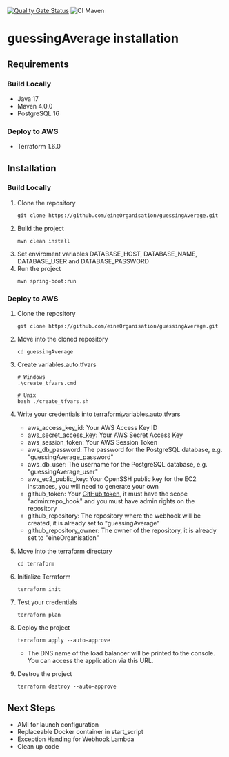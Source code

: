 [![Quality Gate Status](https://sonarcloud.io/api/project_badges/measure?project=eineOrganisation_guessingAverage&metric=alert_status)](https://sonarcloud.io/summary/new_code?id=eineOrganisation_guessingAverage)
![CI Maven](https://github.com/eineOrganisation/guessingAverage/actions/workflows/maven.yml/badge.svg)

# guessingAverage installation

## Requirements

### Build Locally
* Java 17
* Maven 4.0.0
* PostgreSQL 16

### Deploy to AWS
* Terraform 1.6.0

## Installation
### Build Locally
1. Clone the repository
   ```shell
   git clone https://github.com/eineOrganisation/guessingAverage.git
   ```
2. Build the project
   ```shell
   mvn clean install
   ```
3. Set enviroment variables DATABASE_HOST, DATABASE_NAME, DATABASE_USER and DATABASE_PASSWORD
4. Run the project
   ```shell
   mvn spring-boot:run
   ```

### Deploy to AWS

1. Clone the repository
   ```shell
   git clone https://github.com/eineOrganisation/guessingAverage.git
   ```

2. Move into the cloned repository
   ```shell
   cd guessingAverage
   ```

3. Create variables.auto.tfvars
   ```shell
   # Windows
   .\create_tfvars.cmd
   ```
   ```shell
   # Unix
   bash ./create_tfvars.sh
   ```

5. Write your credentials into terraform\variables.auto.tfvars

    + aws_access_key_id: Your AWS Access Key ID
    + aws_secret_access_key: Your AWS Secret Access Key
    + aws_session_token: Your AWS Session Token
    + aws_db_password: The password for the PostgreSQL database, e.g. "guessingAverage_password"
    + aws_db_user: The username for the PostgreSQL database, e.g. "guessingAverage_user"
    + aws_ec2_public_key: Your OpenSSH public key for the EC2 instances, you will need to generate your own
    + github_token: Your [GitHub token](https://github.com/settings/tokens/new?description=guessingAverageWebHook&scopes=admin:repo_hook), it must have the scope "admin:repo_hook" and you must have admin rights on the repository
    + github_repository: The repository where the webhook will be created, it is already set to "guessingAverage"
    + github_repository_owner: The owner of the repository, it is already set to "eineOrganisation"

6. Move into the terraform directory
   ```shell
   cd terraform
   ```

7. Initialize Terraform
   ```shell
   terraform init
   ```
8. Test your credentials
   ```shell
   terraform plan
   ```

9. Deploy the project
   ```shell
   terraform apply --auto-approve
   ```
    + The DNS name of the load balancer will be printed to the console. You can access the application via this URL.

10. Destroy the project
    ```shell
    terraform destroy --auto-approve
    ```

## Next Steps
+ AMI for launch configuration
+ Replaceable Docker container in start_script
+ Exception Handing for Webhook Lambda
+ Clean up code
